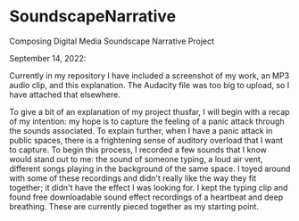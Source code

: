 # SoundscapeNarrative
Composing Digital Media Soundscape Narrative Project

September 14, 2022: 

Currently in my repository I have included a screenshot of my work, an MP3 audio clip, and this explanation.  The Audacity file was too big to upload, so I have attached that elsewhere. 

To give a bit of an explanation of my project thusfar, I will begin with a recap of my intention: my hope is to capture the feeling of a panic attack through the sounds associated.  To explain further, when I have a panic attack in public spaces, there is a frightening sense of auditory overload that I want to capture.  To begin this process, I recorded a few sounds that I know would stand out to me: the sound of someone typing, a loud air vent, different songs playing in the background of the same space.  I toyed around with some of these recordings and didn't really like the way they fit together; it didn't have the effect I was looking for.  I kept the typing clip and found free downloadable sound effect recordings of a heartbeat and deep breathing.  These are currently pieced together as my starting point. 
